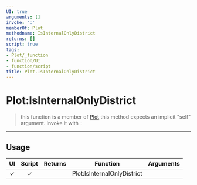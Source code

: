 ```yaml
---
UI: true
arguments: []
invoke: ':'
memberOf: Plot
methodname: IsInternalOnlyDistrict
returns: []
script: true
tags:
- Plot/_function
- function/UI
- function/script
title: Plot.IsInternalOnlyDistrict
---
```

# Plot:IsInternalOnlyDistrict
> this function is a member of [Plot](civ-6/lua/Plot.md)
> this method expects an implicit "self" argument. invoke it with `:`
-----
## Usage
|  UI | Script | Returns | Function | Arguments |
|:---:|:------:|-------:|:--------:|:---------|
|✓|✓||Plot:IsInternalOnlyDistrict||
